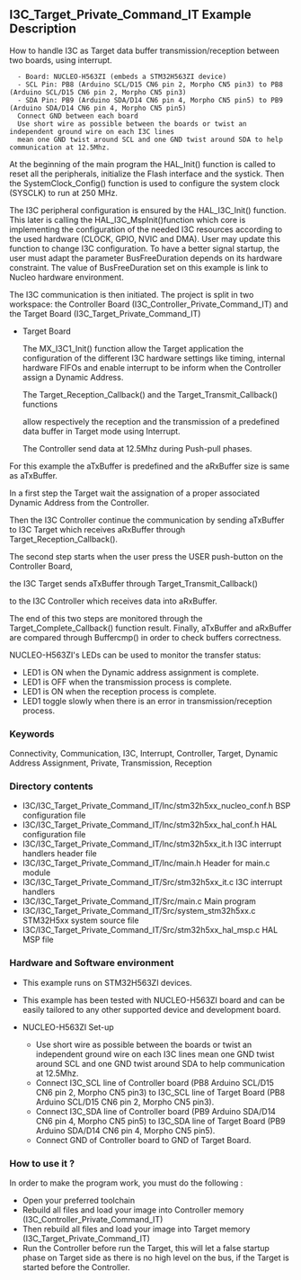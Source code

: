 ## <b>I3C_Target_Private_Command_IT Example Description</b>

How to handle I3C as Target data buffer transmission/reception between two boards, using interrupt.

      - Board: NUCLEO-H563ZI (embeds a STM32H563ZI device)
      - SCL Pin: PB8 (Arduino SCL/D15 CN6 pin 2, Morpho CN5 pin3) to PB8 (Arduino SCL/D15 CN6 pin 2, Morpho CN5 pin3)
      - SDA Pin: PB9 (Arduino SDA/D14 CN6 pin 4, Morpho CN5 pin5) to PB9 (Arduino SDA/D14 CN6 pin 4, Morpho CN5 pin5)
      Connect GND between each board
      Use short wire as possible between the boards or twist an independent ground wire on each I3C lines
      mean one GND twist around SCL and one GND twist around SDA to help communication at 12.5Mhz.

At the beginning of the main program the HAL_Init() function is called to reset 
all the peripherals, initialize the Flash interface and the systick.
Then the SystemClock_Config() function is used to configure the system
clock (SYSCLK) to run at 250 MHz.

The I3C peripheral configuration is ensured by the HAL_I3C_Init() function.
This later is calling the HAL_I3C_MspInit()function which core is implementing
the configuration of the needed I3C resources according to the used hardware (CLOCK, GPIO, NVIC and DMA).
User may update this function to change I3C configuration.
To have a better signal startup, the user must adapt the parameter BusFreeDuration
depends on its hardware constraint. The value of BusFreeDuration set on this example
is link to Nucleo hardware environment.

The I3C communication is then initiated.
The project is split in two workspace:
the Controller Board (I3C_Controller_Private_Command_IT) and the Target Board (I3C_Target_Private_Command_IT)

- Target Board

  The MX_I3C1_Init() function allow the Target application the configuration of the different I3C hardware
  settings like timing, internal hardware FIFOs and enable interrupt to be inform when the Controller
  assign a Dynamic Address.

  The Target_Reception_Callback() and the Target_Transmit_Callback() functions

  allow respectively the reception and the transmission of a predefined data buffer in Target mode using Interrupt.

  The Controller send data at 12.5Mhz during Push-pull phases.

For this example the aTxBuffer is predefined and the aRxBuffer size is same as aTxBuffer.

In a first step the Target wait the assignation of a proper associated Dynamic Address from the Controller.

Then the I3C Controller continue the communication by sending aTxBuffer to I3C Target which receives aRxBuffer
through Target_Reception_Callback().

The second step starts when the user press the USER push-button on the Controller Board,

the I3C Target sends aTxBuffer through Target_Transmit_Callback()

to the I3C Controller which receives data into aRxBuffer.

The end of this two steps are monitored through the Target_Complete_Callback() function
result.
Finally, aTxBuffer and aRxBuffer are compared through Buffercmp() in order to
check buffers correctness.

NUCLEO-H563ZI's LEDs can be used to monitor the transfer status:

 - LED1 is ON when the Dynamic address assignment is complete.
 - LED1 is OFF when the transmission process is complete.
 - LED1 is ON when the reception process is complete.
 - LED1 toggle slowly when there is an error in transmission/reception process.

### <b>Keywords</b>

Connectivity, Communication, I3C, Interrupt, Controller, Target, Dynamic Address Assignment, Private,
Transmission, Reception

### <b>Directory contents</b>

  - I3C/I3C_Target_Private_Command_IT/Inc/stm32h5xx_nucleo_conf.h   BSP configuration file
  - I3C/I3C_Target_Private_Command_IT/Inc/stm32h5xx_hal_conf.h      HAL configuration file
  - I3C/I3C_Target_Private_Command_IT/Inc/stm32h5xx_it.h            I3C interrupt handlers header file
  - I3C/I3C_Target_Private_Command_IT/Inc/main.h                    Header for main.c module
  - I3C/I3C_Target_Private_Command_IT/Src/stm32h5xx_it.c            I3C interrupt handlers
  - I3C/I3C_Target_Private_Command_IT/Src/main.c                    Main program
  - I3C/I3C_Target_Private_Command_IT/Src/system_stm32h5xx.c        STM32H5xx system source file
  - I3C/I3C_Target_Private_Command_IT/Src/stm32h5xx_hal_msp.c       HAL MSP file

### <b>Hardware and Software environment</b>

  - This example runs on STM32H563ZI devices.

  - This example has been tested with NUCLEO-H563ZI board and can be
    easily tailored to any other supported device and development board.

  - NUCLEO-H563ZI Set-up

    - Use short wire as possible between the boards or twist an independent ground wire on each I3C lines
      mean one GND twist around SCL and one GND twist around SDA to help communication at 12.5Mhz.
    - Connect I3C_SCL line of Controller board (PB8 Arduino SCL/D15 CN6 pin 2, Morpho CN5 pin3) to I3C_SCL line of Target Board (PB8 Arduino SCL/D15 CN6 pin 2, Morpho CN5 pin3).
    - Connect I3C_SDA line of Controller board (PB9 Arduino SDA/D14 CN6 pin 4, Morpho CN5 pin5) to I3C_SDA line of Target Board (PB9 Arduino SDA/D14 CN6 pin 4, Morpho CN5 pin5).
    - Connect GND of Controller board to GND of Target Board.

### <b>How to use it ?</b>

In order to make the program work, you must do the following :

 - Open your preferred toolchain
 - Rebuild all files and load your image into Controller memory (I3C_Controller_Private_Command_IT)
 - Then rebuild all files and load your image into Target memory (I3C_Target_Private_Command_IT)
 - Run the Controller before run the Target, this will let a false startup phase on Target side
 as there is no high level on the bus, if the Target is started before the Controller.
